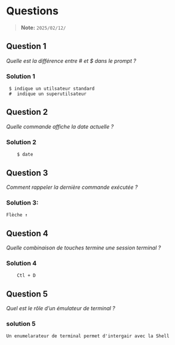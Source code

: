 # Questions
> **Note:** `2025/02/12/`

## Question 1 
*Quelle est la différence entre # et $ dans le prompt ?*

### Solution 1
```
 $ indique un utilsateur standard
 #  indique un superutilsateur
```

## Question 2
*Quelle commande affiche la date actuelle ?*

### Solution 2
```
	$ date
```

## Question 3
*Comment rappeler la dernière commande exécutée ?*

### Solution 3:
```
Flèche ↑
```

## Question 4
*Quelle combinaison de touches termine une session terminal ?*

### Solution 4
```
	Ctl + D
```

## Question 5
*Quel est le rôle d’un émulateur de terminal ?*

### solution 5
```
Un enumelarateur de terminal permet d'intergair avec la Shell
```